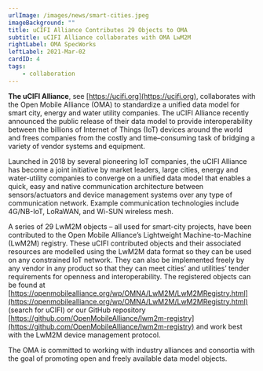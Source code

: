 ```yaml
---
urlImage: /images/news/smart-cities.jpeg
imageBackground: ""
title: uCIFI Alliance Contributes 29 Objects to OMA
subtitle: uCIFI Alliance collaborates with OMA LwM2M 
rightLabel: OMA SpecWorks
leftLabel: 2021-Mar-02
cardID: 4
tags:
    - collaboration
---
```


**The uCIFI Alliance**, see [https://ucifi.org](https://ucifi.org), collaborates with the Open Mobile Alliance (OMA) to standardize a unified data model for smart city, energy and water utility companies. The uCIFI Alliance recently announced the public release of their data model to provide interoperability between the billions of Internet of Things (IoT) devices around the world and frees companies from the costly and time–consuming task of bridging a variety of vendor systems and equipment.

<!--more-->

Launched in 2018 by several pioneering IoT companies, the uCIFI Alliance has become a joint initiative by market leaders, large cities, energy and water-utility companies to converge on a unified data model that enables a quick, easy and native communication architecture between sensors/actuators and device management systems over any type of communication network. Example communication technologies include 4G/NB-IoT, LoRaWAN, and Wi-SUN wireless mesh.

A series of 29 LwM2M objects – all used for smart-city projects, have been contributed to the Open Mobile Alliance’s  Lightweight Machine-to-Machine (LwM2M) registry. These uCIFI contributed objects and their associated resources are modelled using the LwM2M data format so they can be used on any constrained IoT network. They can also be implemented freely by any vendor in any product so that they can meet cities’ and utilities’ tender requirements for openness and interoperability. The registered objects can be found at [https://openmobilealliance.org/wp/OMNA/LwM2M/LwM2MRegistry.html](https://openmobilealliance.org/wp/OMNA/LwM2M/LwM2MRegistry.html) (search for uCIFI) or our GitHub repository [https://github.com/OpenMobileAlliance/lwm2m-registry](https://github.com/OpenMobileAlliance/lwm2m-registry) and work best with the LwM2M device management protocol. 

The OMA is committed to working with industry alliances and consortia with the goal of promoting open and freely available data model objects. 

